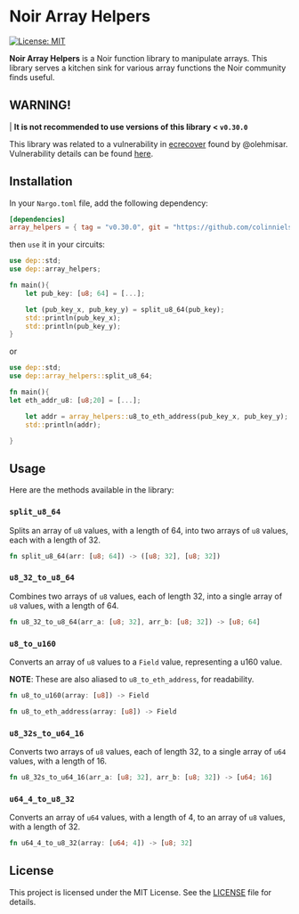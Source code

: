 # Noir Array Helpers

[![License: MIT](https://img.shields.io/badge/License-MIT-yellow.svg)](https://opensource.org/licenses/MIT)

**Noir Array Helpers** is a Noir function library to manipulate arrays. This library serves a kitchen sink for various array functions the Noir community finds useful.

## WARNING!

| **It is not recommended to use versions of this library < `v0.30.0`**

This library was related to a vulnerability in [ecrecover](https://github.com/colinnielsen/ecrecover-noir) found by @olehmisar.
Vulnerability details can be found [here](https://gist.github.com/olehmisar/4cfe6128eaac2bfbe1fa8eb46f0116d6).

## Installation

In your `Nargo.toml` file, add the following dependency:

```toml
[dependencies]
array_helpers = { tag = "v0.30.0", git = "https://github.com/colinnielsen/noir-array-helpers" }
```

then `use` it in your circuits:

```rust
use dep::std;
use dep::array_helpers;

fn main(){
    let pub_key: [u8; 64] = [...];

    let (pub_key_x, pub_key_y) = split_u8_64(pub_key);
    std::println(pub_key_x);
    std::println(pub_key_y);
}
```

or

```rust
use dep::std;
use dep::array_helpers::split_u8_64;

fn main(){
let eth_addr_u8: [u8;20] = [...];

    let addr = array_helpers::u8_to_eth_address(pub_key_x, pub_key_y);
    std::println(addr);

}

```

## Usage

Here are the methods available in the library:

### `split_u8_64`

Splits an array of `u8` values, with a length of 64, into two arrays of `u8` values, each with a length of 32.

```rust
fn split_u8_64(arr: [u8; 64]) -> ([u8; 32], [u8; 32])
```

### `u8_32_to_u8_64`

Combines two arrays of `u8` values, each of length 32, into a single array of `u8` values, with a length of 64.

```rust
fn u8_32_to_u8_64(arr_a: [u8; 32], arr_b: [u8; 32]) -> [u8; 64]
```

### `u8_to_u160`

Converts an array of `u8` values to a `Field` value, representing a u160 value.

**NOTE**: These are also aliased to `u8_to_eth_address`, for readability.

```rust
fn u8_to_u160(array: [u8]) -> Field

fn u8_to_eth_address(array: [u8]) -> Field
```

### `u8_32s_to_u64_16`

Converts two arrays of `u8` values, each of length 32, to a single array of `u64` values, with a length of 16.

```rust
fn u8_32s_to_u64_16(arr_a: [u8; 32], arr_b: [u8; 32]) -> [u64; 16]
```

### `u64_4_to_u8_32`

Converts an array of `u64` values, with a length of 4, to an array of `u8` values, with a length of 32.

```rust
fn u64_4_to_u8_32(array: [u64; 4]) -> [u8; 32]
```

## License

This project is licensed under the MIT License. See the [LICENSE](https://github.com/colinnielsen/noir-array-helpers/blob/main/LICENSE) file for details.
